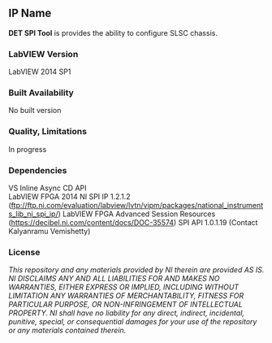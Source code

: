 ## IP Name ##

**DET SPI Tool** is provides the ability to configure SLSC chassis.

### LabVIEW Version ###

LabVIEW 2014 SP1

### Built Availability ###

No built version

### Quality, Limitations ###

In progress


### Dependencies ###

VS Inline Async CD API  
LabVIEW FPGA 2014
NI SPI IP 1.2.1.2 (ftp://ftp.ni.com/evaluation/labview/lvtn/vipm/packages/national_instruments_lib_ni_spi_ip/)
LabVIEW FPGA Advanced Session Resources (https://decibel.ni.com/content/docs/DOC-35574)
SPI API 1.0.1.19 (Contact Kalyanramu Vemishetty)

### License ###

*This repository and any materials provided by NI therein are provided AS IS. NI DISCLAIMS ANY AND ALL LIABILITIES FOR AND MAKES NO WARRANTIES, EITHER EXPRESS OR IMPLIED, INCLUDING WITHOUT LIMITATION ANY WARRANTIES OF MERCHANTABILITY, FITNESS FOR  PARTICULAR PURPOSE, OR NON-INFRINGEMENT OF INTELLECTUAL PROPERTY. NI shall have no liability for any direct, indirect, incidental, punitive, special, or consequential damages for your use of the repository or any materials contained therein.*